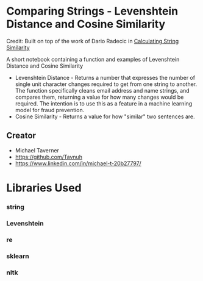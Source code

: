 # Comparing Strings - Levenshtein Distance and Cosine Similarity

Credit: Built on top of the work of Dario Radecic in [Calculating String Similarity](https://towardsdatascience.com/calculating-string-similarity-in-python-276e18a7d33a)

A short notebook containing a function and examples of Levenshtein Distance and Cosine Similarity
- Levenshtein Distance - Returns a number that expresses the number of single unit character changes required to get from one string to another. The function specifically cleans email address and name strings, and compares them, returning a value for how many changes would be required. The intention is to use this as a feature in a machine learning model for fraud prevention.
- Cosine Similarity - Returns a value for how "similar" two sentences are. 


## Creator

* Michael Taverner
* https://github.com/Tavnuh
* https://www.linkedin.com/in/michael-t-20b27797/


# Libraries Used
### string
### Levenshtein
### re
### sklearn
### nltk